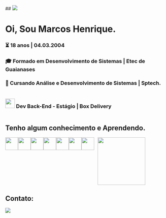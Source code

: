 
<span align="center">
## <img src="https://user-images.githubusercontent.com/56117129/180338279-b0b101f3-98fc-4883-ae4f-f3bc5faa2e04.png">
</span>
<br>
<div align="left" style="display:inline-block">
<h1> Oi, Sou Marcos Henrique.<br></h1>
<h3>⏳ 18 anos | 04.03.2004</h3>
<h3>🎓 Formado em Desenvolvimento de Sistemas | Etec de Guaianases</h3>
<h3>📘 Cursando Análise e Desenvolvimento de Sistemas | Sptech.</h3>


<h3 style="display:inline-block"><img height="30px"width="30px"src="https://i0.wp.com/teste708191542.wpcomstaging.com/wp-content/uploads/2022/05/Box-Delivery.png?fit=2000%2C2000&ssl=1"> Dev Back-End - Estágio | Box Delivery</h3>


</div>
<br>
<div style="display:inline-block">
<h2>Tenho algum conhecimento e Aprendendo.</h2>
<img width="40px" height="40px" src="https://cdn.jsdelivr.net/gh/devicons/devicon/icons/git/git-original.svg" /><img width="40px" height="40px" src="https://cdn.jsdelivr.net/gh/devicons/devicon/icons/html5/html5-original.svg" /><img width="40px" height="40px" src="https://cdn.jsdelivr.net/gh/devicons/devicon/icons/css3/css3-original.svg" /><img  width="40px" height="40px" src="https://cdn.jsdelivr.net/gh/devicons/devicon/icons/javascript/javascript-original.svg" /><img width="40px" height="40px" src="https://cdn.jsdelivr.net/gh/devicons/devicon/icons/php/php-original.svg" /><img width="40px" height="40px" src="https://cdn.jsdelivr.net/gh/devicons/devicon/icons/figma/figma-original.svg" /><img width="40px" height="40px" src="https://cdn.jsdelivr.net/gh/devicons/devicon/icons/laravel/laravel-plain-wordmark.svg" />       
<img align="right" src="https://c.tenor.com/ebsXZlhpxEQAAAAC/gon-freecss-hxh.gif" width="150px">
</div>
<div>

<h2> Contato:</h2>
<a href="https://discord.com/users/448230589774954496"><img src="https://img.shields.io/badge/Discord-5865F2?style=for-the-badge&logo=discord&logoColor=white"></a>
